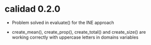 
# calidad 0.2.0


- Problem solved in evaluate() for the INE approach 

- create_mean(), create_prop(), create_total() and create_size() are working correctly with uppercase letters in domains variables  

